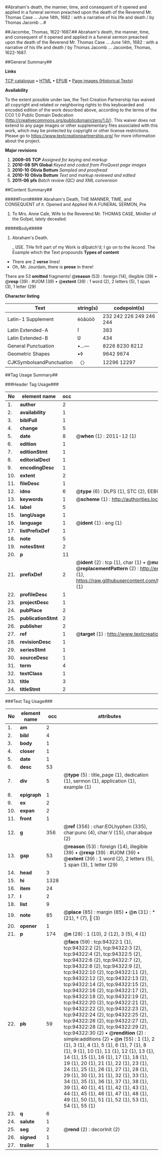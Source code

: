 #Abraham's death, the manner, time, and consequent of it opened and applied in a funeral sermon preached upon the death of the Reverend Mr. Thomas Case ... June 14th, 1682 : with a narrative of his life and death / by Thomas Jacomb ...#

##Jacombe, Thomas, 1622-1687.##
Abraham's death, the manner, time, and consequent of it opened and applied in a funeral sermon preached upon the death of the Reverend Mr. Thomas Case ... June 14th, 1682 : with a narrative of his life and death / by Thomas Jacomb ...
Jacombe, Thomas, 1622-1687.

##General Summary##

**Links**

[TCP catalogue](http://www.ota.ox.ac.uk/tcp/)  • 
[HTML](http://tei.it.ox.ac.uk/tcp/Texts-HTML/free/A46/A46315.html)  • 
[EPUB](http://tei.it.ox.ac.uk/tcp/Texts-EPUB/free/A46/A46315.epub) • 
[Page images (Historical Texts)](https://historicaltexts.jisc.ac.uk/eebo-12830614e)

**Availability**

To the extent possible under law, the Text Creation Partnership has waived all copyright and related or neighboring rights to this keyboarded and encoded edition of the work described above, according to the terms of the CC0 1.0 Public Domain Dedication (http://creativecommons.org/publicdomain/zero/1.0/). This waiver does not extend to any page images or other supplementary files associated with this work, which may be protected by copyright or other license restrictions. Please go to https://www.textcreationpartnership.org/ for more information about the project.

**Major revisions**

1. __2009-05__ __TCP__ *Assigned for keying and markup*
1. __2010-08__ __SPi Global__ *Keyed and coded from ProQuest page images*
1. __2010-10__ __Olivia Bottum__ *Sampled and proofread*
1. __2010-10__ __Olivia Bottum__ *Text and markup reviewed and edited*
1. __2011-06__ __pfs__ *Batch review (QC) and XML conversion*

##Content Summary##

#####Front#####
Abraham's Death, THE MANNER, TIME, and CONSEQUENT of it. Opened and Applied IN A FUNERAL SERMON, Pre
1. To Mrs. Anne Caſe, Wife to the Reverend Mr. THOMAS CASE, Miniſter of the Goſpel, lately deceaſed.

#####Body#####

1. Abraham's Death.

    _ ƲSE.
THe firſt part of my Work is diſpatch'd; I go on to the ſecond. The Example which the Text propounds
**Types of content**

  * There are 2 **verse** lines!
  * Oh, Mr. Jourdain, there is **prose** in there!

There are 53 **omitted** fragments! 
 @__reason__ (53) : foreign (14), illegible (39)  •  @__resp__ (39) : #UOM (39)  •  @__extent__ (39) : 1 word (2), 2 letters (5), 1 span (3), 1 letter (29)

**Character listing**


|Text|string(s)|codepoint(s)|
|---|---|---|
|Latin-1 Supplement|èòâùöô|232 242 226 249 246 244|
|Latin Extended-A|ſ|383|
|Latin Extended-B|Ʋ|434|
|General Punctuation|•…—|8226 8230 8212|
|Geometric Shapes|▪◊|9642 9674|
|CJKSymbolsandPunctuation|〈〉|12296 12297|

##Tag Usage Summary##

###Header Tag Usage###

|No|element name|occ|attributes|
|---|---|---|---|
|1.|__author__|2||
|2.|__availability__|1||
|3.|__biblFull__|1||
|4.|__change__|5||
|5.|__date__|8| @__when__ (1) : 2011-12 (1)|
|6.|__edition__|1||
|7.|__editionStmt__|1||
|8.|__editorialDecl__|1||
|9.|__encodingDesc__|1||
|10.|__extent__|2||
|11.|__fileDesc__|1||
|12.|__idno__|6| @__type__ (6) : DLPS (1), STC (2), EEBO-CITATION (1), OCLC (1), VID (1)|
|13.|__keywords__|1| @__scheme__ (1) : http://authorities.loc.gov/ (1)|
|14.|__label__|5||
|15.|__langUsage__|1||
|16.|__language__|1| @__ident__ (1) : eng (1)|
|17.|__listPrefixDef__|1||
|18.|__note__|5||
|19.|__notesStmt__|2||
|20.|__p__|11||
|21.|__prefixDef__|2| @__ident__ (2) : tcp (1), char (1)  •  @__matchPattern__ (2) : ([0-9\-]+):([0-9IVX]+) (1), (.+) (1)  •  @__replacementPattern__ (2) : http://eebo.chadwyck.com/downloadtiff?vid=$1&page=$2 (1), https://raw.githubusercontent.com/textcreationpartnership/Texts/master/tcpchars.xml#$1 (1)|
|22.|__profileDesc__|1||
|23.|__projectDesc__|1||
|24.|__pubPlace__|2||
|25.|__publicationStmt__|2||
|26.|__publisher__|2||
|27.|__ref__|1| @__target__ (1) : http://www.textcreationpartnership.org/docs/. (1)|
|28.|__revisionDesc__|1||
|29.|__seriesStmt__|1||
|30.|__sourceDesc__|1||
|31.|__term__|4||
|32.|__textClass__|1||
|33.|__title__|3||
|34.|__titleStmt__|2||


###Text Tag Usage###

|No|element name|occ|attributes|
|---|---|---|---|
|1.|__am__|2||
|2.|__bibl__|4||
|3.|__body__|1||
|4.|__closer__|1||
|5.|__date__|1||
|6.|__desc__|53||
|7.|__div__|5| @__type__ (5) : title_page (1), dedication (1), sermon (1), application (1), example (1)|
|8.|__epigraph__|1||
|9.|__ex__|2||
|10.|__expan__|2||
|11.|__front__|1||
|12.|__g__|356| @__ref__ (356) : char:EOLhyphen (335), char:punc (4), char:V (15), char:abque (2)|
|13.|__gap__|53| @__reason__ (53) : foreign (14), illegible (39)  •  @__resp__ (39) : #UOM (39)  •  @__extent__ (39) : 1 word (2), 2 letters (5), 1 span (3), 1 letter (29)|
|14.|__head__|3||
|15.|__hi__|1328||
|16.|__item__|24||
|17.|__l__|2||
|18.|__list__|9||
|19.|__note__|85| @__place__ (85) : margin (85)  •  @__n__ (31) : * (21), † (7), ‖ (3)|
|20.|__opener__|1||
|21.|__p__|174| @__n__ (28) : 1 (10), 2 (12), 3 (5), 4 (1)|
|22.|__pb__|59| @__facs__ (59) : tcp:94322:1 (1), tcp:94322:2 (2), tcp:94322:3 (2), tcp:94322:4 (2), tcp:94322:5 (2), tcp:94322:6 (2), tcp:94322:7 (2), tcp:94322:8 (2), tcp:94322:9 (2), tcp:94322:10 (2), tcp:94322:11 (2), tcp:94322:12 (2), tcp:94322:13 (2), tcp:94322:14 (2), tcp:94322:15 (2), tcp:94322:16 (2), tcp:94322:17 (2), tcp:94322:18 (2), tcp:94322:19 (2), tcp:94322:20 (2), tcp:94322:21 (2), tcp:94322:22 (2), tcp:94322:23 (2), tcp:94322:24 (2), tcp:94322:25 (2), tcp:94322:26 (2), tcp:94322:27 (2), tcp:94322:28 (2), tcp:94322:29 (2), tcp:94322:30 (2)  •  @__rendition__ (2) : simple:additions (2)  •  @__n__ (55) : 1 (1), 2 (1), 3 (1), 4 (1), 5 (1), 6 (1), 7 (1), 8 (1), 9 (1), 10 (1), 11 (1), 12 (1), 13 (1), 14 (1), 15 (1), 16 (1), 17 (1), 18 (1), 19 (1), 20 (1), 21 (1), 22 (1), 23 (1), 24 (1), 25 (1), 26 (1), 27 (1), 28 (1), 29 (1), 30 (1), 31 (1), 32 (1), 33 (1), 34 (1), 35 (1), 36 (1), 37 (1), 38 (1), 39 (1), 40 (1), 41 (1), 42 (1), 43 (1), 44 (1), 45 (1), 46 (1), 47 (1), 48 (1), 49 (1), 50 (1), 51 (1), 52 (1), 53 (1), 54 (1), 55 (1)|
|23.|__q__|6||
|24.|__salute__|1||
|25.|__seg__|2| @__rend__ (2) : decorInit (2)|
|26.|__signed__|1||
|27.|__trailer__|1||
